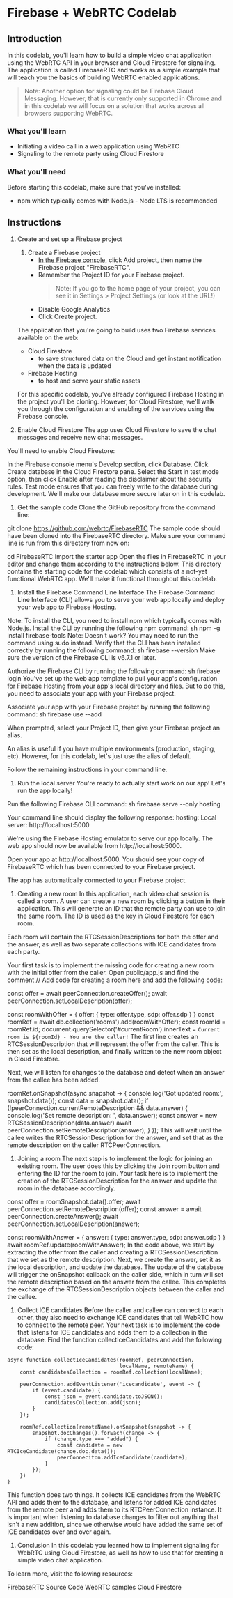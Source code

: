# Firebase + WebRTC Codelab

## Introduction

In this codelab, you'll learn how to build a simple video chat application using the WebRTC API in your browser and Cloud Firestore for signaling. The application is called FirebaseRTC and works as a simple example that will teach you the basics of building WebRTC enabled applications.

> Note: Another option for signaling could be Firebase Cloud Messaging. However, that is currently only supported in Chrome and in this codelab we will focus on a solution that works across all browsers supporting WebRTC.

### What you'll learn
* Initiating a video call in a web application using WebRTC
* Signaling to the remote party using Cloud Firestore

### What you'll need
Before starting this codelab, make sure that you've installed:
* npm which typically comes with Node.js - Node LTS is recommended

## Instructions

1. Create and set up a Firebase project
    1. Create a Firebase project
        - [In the Firebase console](https://console.firebase.google.com/), click Add project, then name the Firebase project "FirebaseRTC".
        - Remember the Project ID for your Firebase project.
            >Note: If you go to the home page of your project, you can see it in Settings > Project Settings (or look at the URL!)
        - Disable Google Analytics
        - Click Create project.

    The application that you're going to build uses two Firebase services available on the web:
    * Cloud Firestore
        - to save structured data on the Cloud and get instant notification when the data is updated
    * Firebase Hosting
        - to host and serve your static assets

    For this specific codelab, you've already configured Firebase Hosting in the project you'll be cloning. However, for Cloud Firestore, we'll walk you through the configuration and enabling of the services using the Firebase console.

1. Enable Cloud Firestore
The app uses Cloud Firestore to save the chat messages and receive new chat messages.

You'll need to enable Cloud Firestore:

In the Firebase console menu's Develop section, click Database.
Click Create database in the Cloud Firestore pane.
Select the Start in test mode option, then click Enable after reading the disclaimer about the security rules.
Test mode ensures that you can freely write to the database during development. We'll make our database more secure later on in this codelab.

1) Get the sample code
Clone the GitHub repository from the command line:


git clone https://github.com/webrtc/FirebaseRTC
The sample code should have been cloned into the FirebaseRTC directory. Make sure your command line is run from this directory from now on:


cd FirebaseRTC
Import the starter app
Open the files in FirebaseRTC in your editor and change them according to the instructions below. This directory contains the starting code for the codelab which consists of a not-yet functional WebRTC app. We'll make it functional throughout this codelab.

1) Install the Firebase Command Line Interface
The Firebase Command Line Interface (CLI) allows you to serve your web app locally and deploy your web app to Firebase Hosting.

Note: To install the CLI, you need to install npm which typically comes with Node.js.
Install the CLI by running the following npm command: sh npm -g install firebase-tools
Note: Doesn't work? You may need to run the command using sudo instead.
Verify that the CLI has been installed correctly by running the following command: sh firebase --version
Make sure the version of the Firebase CLI is v6.7.1 or later.

Authorize the Firebase CLI by running the following command: sh firebase login
You've set up the web app template to pull your app's configuration for Firebase Hosting from your app's local directory and files. But to do this, you need to associate your app with your Firebase project.

Associate your app with your Firebase project by running the following command: sh firebase use --add

When prompted, select your Project ID, then give your Firebase project an alias.

An alias is useful if you have multiple environments (production, staging, etc). However, for this codelab, let's just use the alias of default.

Follow the remaining instructions in your command line.

1) Run the local server
You're ready to actually start work on our app! Let's run the app locally!

Run the following Firebase CLI command: sh firebase serve --only hosting

Your command line should display the following response: hosting: Local server: http://localhost:5000

We're using the Firebase Hosting emulator to serve our app locally. The web app should now be available from http://localhost:5000.

Open your app at http://localhost:5000.
You should see your copy of FirebaseRTC which has been connected to your Firebase project.

The app has automatically connected to your Firebase project.

1) Creating a new room
In this application, each video chat session is called a room. A user can create a new room by clicking a button in their application. This will generate an ID that the remote party can use to join the same room. The ID is used as the key in Cloud Firestore for each room.

Each room will contain the RTCSessionDescriptions for both the offer and the answer, as well as two separate collections with ICE candidates from each party.

Your first task is to implement the missing code for creating a new room with the initial offer from the caller. Open public/app.js and find the comment // Add code for creating a room here and add the following code:


const offer = await peerConnection.createOffer();
await peerConnection.setLocalDescription(offer);

const roomWithOffer = {
    offer: {
        type: offer.type,
        sdp: offer.sdp
    }
}
const roomRef = await db.collection('rooms').add(roomWithOffer);
const roomId = roomRef.id;
document.querySelector('#currentRoom').innerText = `Current room is ${roomId} - You are the caller!`
The first line creates an RTCSessionDescription that will represent the offer from the caller. This is then set as the local description, and finally written to the new room object in Cloud Firestore.

Next, we will listen for changes to the database and detect when an answer from the callee has been added.


roomRef.onSnapshot(async snapshot -> {
    console.log('Got updated room:', snapshot.data());
    const data = snapshot.data();
    if (!peerConnection.currentRemoteDescription && data.answer) {
        console.log('Set remote description: ', data.answer);
        const answer = new RTCSessionDescription(data.answer)
        await peerConnection.setRemoteDescription(answer);
    }
});
This will wait until the callee writes the RTCSessionDescription for the answer, and set that as the remote description on the caller RTCPeerConnection.

1) Joining a room
The next step is to implement the logic for joining an existing room. The user does this by clicking the Join room button and entering the ID for the room to join. Your task here is to implement the creation of the RTCSessionDescription for the answer and update the room in the database accordingly.


const offer = roomSnapshot.data().offer;
await peerConnection.setRemoteDescription(offer);
const answer = await peerConnection.createAnswer();
await peerConnection.setLocalDescription(answer);

const roomWithAnswer = {
    answer: {
        type: answer.type,
        sdp: answer.sdp
    }
}
await roomRef.update(roomWithAnswer);
In the code above, we start by extracting the offer from the caller and creating a RTCSessionDescription that we set as the remote description. Next, we create the answer, set it as the local description, and update the database. The update of the database will trigger the onSnapshot callback on the caller side, which in turn will set the remote description based on the answer from the callee. This completes the exchange of the RTCSessionDescription objects between the caller and the callee.

1) Collect ICE candidates
Before the caller and callee can connect to each other, they also need to exchange ICE candidates that tell WebRTC how to connect to the remote peer. Your next task is to implement the code that listens for ICE candidates and adds them to a collection in the database. Find the function collectIceCandidates and add the following code:

```
async function collectIceCandidates(roomRef, peerConnection,
                                    localName, remoteName) {
    const candidatesCollection = roomRef.collection(localName);

    peerConnection.addEventListener('icecandidate', event -> {
        if (event.candidate) {
            const json = event.candidate.toJSON();
            candidatesCollection.add(json);
        }
    });

    roomRef.collection(remoteName).onSnapshot(snapshot -> {
        snapshot.docChanges().forEach(change -> {
            if (change.type === "added") {
                const candidate = new RTCIceCandidate(change.doc.data());
                peerConneciton.addIceCandidate(candidate);
            }
        });
    })
}
```
This function does two things. It collects ICE candidates from the WebRTC API and adds them to the database, and listens for added ICE candidates from the remote peer and adds them to its RTCPeerConnection instance. It is important when listening to database changes to filter out anything that isn't a new addition, since we otherwise would have added the same set of ICE candidates over and over again.

1) Conclusion
In this codelab you learned how to implement signaling for WebRTC using Cloud Firestore, as well as how to use that for creating a simple video chat application.

To learn more, visit the following resources:

FirebaseRTC Source Code
WebRTC samples
Cloud Firestore
